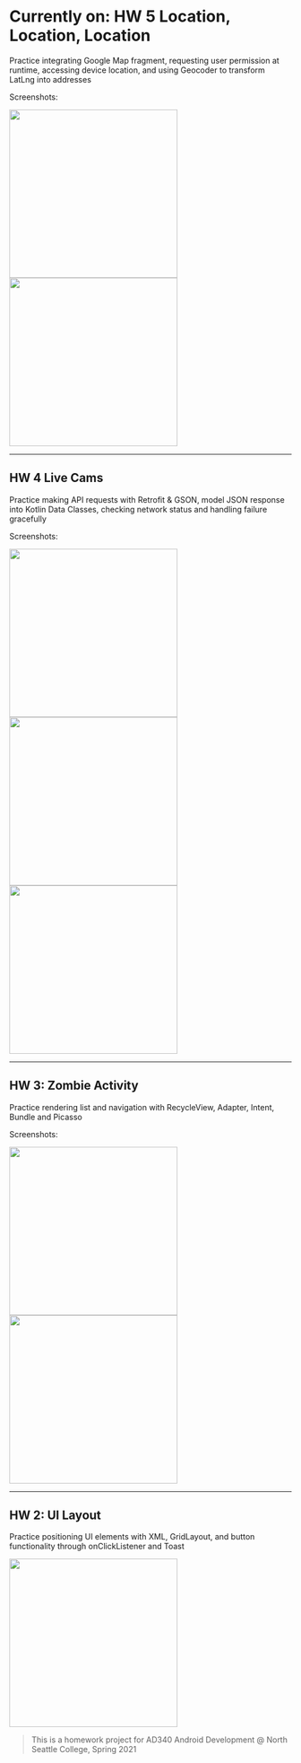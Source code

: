 # Currently on: HW 5 Location, Location, Location

Practice integrating Google Map fragment, requesting user permission at runtime, accessing device location, and using Geocoder to transform LatLng into addresses

Screenshots:

<img src="screenshots/map.png" width="300px" />
<img src="screenshots/map-permission.png" width="300px" />

--------

## HW 4 Live Cams

Practice making API requests with Retrofit & GSON, model JSON response into Kotlin Data Classes, checking network status and handling failure gracefully

Screenshots:

<img src="screenshots/traffic-cams.png" width="300px"/>
<img src="screenshots/traffic-loading.png" width="300px" />
<img src="screenshots/traffic-no-connection.png" width="300px" />

---------

## HW 3: Zombie Activity

Practice rendering list and navigation with RecycleView, Adapter, Intent, Bundle and Picasso

Screenshots:  

<img src="screenshots/movie-list.png" width="300px" />
<img src="screenshots/movie-details.png" width="300px" />

---------

## HW 2: UI Layout

Practice positioning UI elements with XML, GridLayout, and button functionality through onClickListener and Toast

<img src="screenshots/main.png" width="300px" />

> This is a homework project for AD340 Android Development @ North Seattle College, Spring 2021
